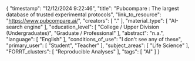 {
    "timestamp": "12/12/2024 9:22:46",
    "title": "Pubcompare : The largest database of trusted experimental protocols",
    "link_to_resource": "https://www.pubcompare.ai/",
    "creators": [
        "."
    ],
    "material_type": [
        "AI-search engine"
    ],
    "education_level": [
        "College / Upper Division (Undergraduates)",
        "Graduate / Professional"
    ],
    "abstract": "n.a.",
    "language": [
        "English"
    ],
    "conditions_of_use": "I don't see any of these",
    "primary_user": [
        "Student",
        "Teacher"
    ],
    "subject_areas": [
        "Life Science"
    ],
    "FORRT_clusters": [
        "Reproducible Analyses"
    ],
    "tags": [
        "AI"
    ]
}